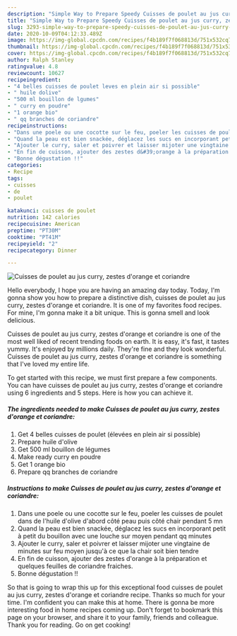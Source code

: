 ```yaml
---
description: "Simple Way to Prepare Speedy Cuisses de poulet au jus curry, zestes d&amp;#39;orange et coriandre"
title: "Simple Way to Prepare Speedy Cuisses de poulet au jus curry, zestes d&amp;#39;orange et coriandre"
slug: 3293-simple-way-to-prepare-speedy-cuisses-de-poulet-au-jus-curry-zestes-d-and-39-orange-et-coriandre
date: 2020-10-09T04:12:33.489Z
image: https://img-global.cpcdn.com/recipes/f4b189f7f068813d/751x532cq70/cuisses-de-poulet-au-jus-curry-zestes-dorange-et-coriandre-photo-principale-de-la-recette.jpg
thumbnail: https://img-global.cpcdn.com/recipes/f4b189f7f068813d/751x532cq70/cuisses-de-poulet-au-jus-curry-zestes-dorange-et-coriandre-photo-principale-de-la-recette.jpg
cover: https://img-global.cpcdn.com/recipes/f4b189f7f068813d/751x532cq70/cuisses-de-poulet-au-jus-curry-zestes-dorange-et-coriandre-photo-principale-de-la-recette.jpg
author: Ralph Stanley
ratingvalue: 4.8
reviewcount: 10627
recipeingredient:
- "4 belles cuisses de poulet leves en plein air si possible"
- " huile dolive"
- "500 ml bouillon de lgumes"
- " curry en poudre"
- "1 orange bio"
- " qq branches de coriandre"
recipeinstructions:
- "Dans une poele ou une cocotte sur le feu, poeler les cuisses de poulet dans de l&#39;huile d&#39;olive d&#39;abord côté peau puis côté chair pendant 5 mn"
- "Quand la peau est bien snackée, déglacez les sucs en incorporant petit à petit du bouillon avec une louche sur moyen pendant qq minutes"
- "Ajouter le curry, saler et poivrer et laisser mijoter une vingtaine de minutes sur feu moyen jusqu&#39;à ce que la chair soit bien tendre"
- "En fin de cuisson, ajouter des zestes d&#39;orange à la préparation et quelques feuilles de coriandre fraiches."
- "Bonne dégustation !!"
categories:
- Recipe
tags:
- cuisses
- de
- poulet

katakunci: cuisses de poulet 
nutrition: 142 calories
recipecuisine: American
preptime: "PT30M"
cooktime: "PT41M"
recipeyield: "2"
recipecategory: Dinner

---
```



![Cuisses de poulet au jus curry, zestes d&#39;orange et coriandre](https://img-global.cpcdn.com/recipes/f4b189f7f068813d/751x532cq70/cuisses-de-poulet-au-jus-curry-zestes-dorange-et-coriandre-photo-principale-de-la-recette.jpg)

Hello everybody, I hope you are having an amazing day today. Today, I'm gonna show you how to prepare a distinctive dish, cuisses de poulet au jus curry, zestes d&#39;orange et coriandre. It is one of my favorites food recipes. For mine, I'm gonna make it a bit unique. This is gonna smell and look delicious.

Cuisses de poulet au jus curry, zestes d&#39;orange et coriandre is one of the most well liked of recent trending foods on earth. It is easy, it's fast, it tastes yummy. It's enjoyed by millions daily. They're fine and they look wonderful. Cuisses de poulet au jus curry, zestes d&#39;orange et coriandre is something that I've loved my entire life.




To get started with this recipe, we must first prepare a few components. You can have cuisses de poulet au jus curry, zestes d&#39;orange et coriandre using 6 ingredients and 5 steps. Here is how you can achieve it.

<!--inarticleads1-->

##### The ingredients needed to make Cuisses de poulet au jus curry, zestes d&#39;orange et coriandre:

1. Get 4 belles cuisses de poulet (élevées en plein air si possible)
1. Prepare  huile d&#39;olive
1. Get 500 ml bouillon de légumes
1. Make ready  curry en poudre
1. Get 1 orange bio
1. Prepare  qq branches de coriandre




<!--inarticleads2-->

##### Instructions to make Cuisses de poulet au jus curry, zestes d&#39;orange et coriandre:

1. Dans une poele ou une cocotte sur le feu, poeler les cuisses de poulet dans de l&#39;huile d&#39;olive d&#39;abord côté peau puis côté chair pendant 5 mn
1. Quand la peau est bien snackée, déglacez les sucs en incorporant petit à petit du bouillon avec une louche sur moyen pendant qq minutes
1. Ajouter le curry, saler et poivrer et laisser mijoter une vingtaine de minutes sur feu moyen jusqu&#39;à ce que la chair soit bien tendre
1. En fin de cuisson, ajouter des zestes d&#39;orange à la préparation et quelques feuilles de coriandre fraiches.
1. Bonne dégustation !!




So that is going to wrap this up for this exceptional food cuisses de poulet au jus curry, zestes d&#39;orange et coriandre recipe. Thanks so much for your time. I'm confident you can make this at home. There is gonna be more interesting food in home recipes coming up. Don't forget to bookmark this page on your browser, and share it to your family, friends and colleague. Thank you for reading. Go on get cooking!
